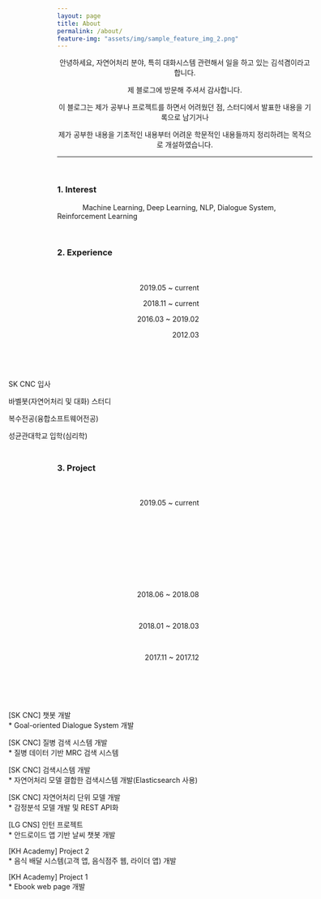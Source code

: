 ```yaml
---
layout: page
title: About
permalink: /about/
feature-img: "assets/img/sample_feature_img_2.png"
---
```


<style>
.text{text-indent: 50px;}
#jb-sidebar{width: 260px;padding: 20px;margin-bottom: 10px;float: left;border: 0px;text-align: right;}
#jb-content{width: 580px;padding: 20px;margin-bottom: 10px;float: right;border: 0px;}
@media ( min-width: 481px )
{
  #jb-sidebar { width: 260px; float: left; }
  #jb-content { width: 580px; float: right; }
}
</style>


<center>

<p>안녕하세요, 자연어처리 분야, 특히 대화시스템 관련해서 일을 하고 있는 김석겸이라고 합니다.</p>

<p>제 블로그에 방문해 주셔서 감사합니다.</p>

<p>이 블로그는 제가 공부나 프로젝트를 하면서 어려웠던 점, 스터디에서 발표한 내용을 기록으로 남기거나</p>

<p>제가 공부한 내용을 기초적인 내용부터 어려운 학문적인 내용들까지 정리하려는 목적으로 개설하였습니다.</p>

</center>

---------------------------

<br>
<h3>1. Interest</h3>


   <p class="text"> Machine Learning, Deep Learning, NLP, Dialogue System, Reinforcement Learning </p>

<br>

<h3>2. Experience</h3>

<div id="jb-sidebar">
	<p>2019.05 ~ current</p>
	<p>2018.11 ~ current</p>
	<p>2016.03 ~ 2019.02</p>
    <p>2012.03</p>
</div>

<div id="jb-content">
    <p>SK CNC 입사</p>
    <p>바벨봇(자연어처리 및 대화) 스터디</p>
    <p>복수전공(융합소프트웨어전공)</p>
    <p>성균관대학교 입학(심리학)</p>
</div>

<br><br><br><br><br><br><br><br><br>

<h3>3. Project</h3>

<div id="jb-sidebar">
    <p>2019.05 ~ current</p>
    <br><br><br><br><br><br><br><br>
    <p>2018.06 ~ 2018.08</p>
    <br>
    <p>2018.01 ~ 2018.03</p>
    <br>
    <p>2017.11 ~ 2017.12</p>
    <br>
</div>

<div id="jb-content">
    <p>[SK CNC] 챗봇 개발<br>
	* Goal-oriented Dialogue System 개발</p>
    <p>[SK CNC] 질병 검색 시스템 개발<br>
	* 질병 데이터 기반 MRC 검색 시스템</p>
    <p>[SK CNC] 검색시스템 개발<br>
	* 자연어처리 모델 결합한 검색시스템 개발(Elasticsearch 사용)</p>
    <p>[SK CNC] 자연어처리 단위 모델 개발<br>
	* 감정분석 모델 개발 및 REST API화</p>
    <p>[LG CNS] 인턴 프로젝트<br>
	* 안드로이드 앱 기반 날씨 챗봇 개발</p>
    <p>[KH Academy] Project 2<br>
    * 음식 배달 시스템(고객 앱, 음식점주 웹, 라이더 앱) 개발</p>
    <p>[KH Academy] Project 1<br>
    * Ebook web page 개발</p>
</div>
